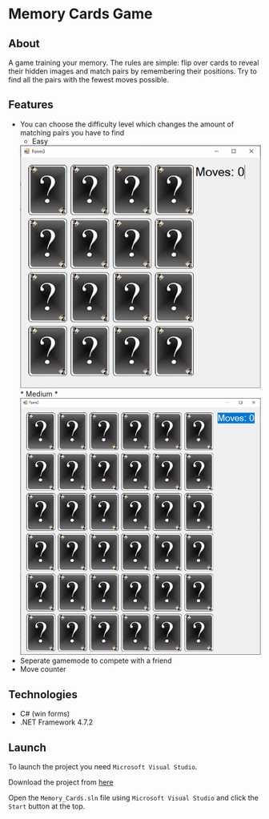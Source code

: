 # Memory Cards Game
## About
A game training your memory. The rules are simple: flip over cards to reveal their hidden images and match pairs by remembering their positions. Try to find all the pairs with the fewest moves possible.
## Features
* You can choose the difficulty level which changes the amount of matching pairs you have to find
  * Easy  
  <img src="https://github.com/pmusielak/Memory_Cards_Game/blob/8ddf31eb7638972f7e558a3cc6954e78eeec7e0f/github_files/easy.png"/>
  * Medium
  * <img src="https://github.com/pmusielak/Memory_Cards_Game/blob/8ddf31eb7638972f7e558a3cc6954e78eeec7e0f/github_files/medium.png"/>
* Seperate gamemode to compete with a friend
* Move counter
## Technologies
* C# (win forms)
* .NET Framework 4.7.2
## Launch
To launch the project you need `Microsoft Visual Studio`.  

Download the project from [here](https://github.com/pmusielak/Memory_Cards_Game/archive/refs/heads/master.zip)  

Open the `Memory_Cards.sln` file using `Microsoft Visual Studio` and click the `Start` button at the top.
